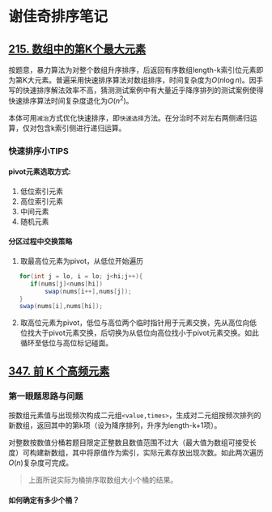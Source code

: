 # 谢佳奇排序笔记

## [215. 数组中的第K个最大元素](https://leetcode-cn.com/problems/kth-largest-element-in-an-array/)

按题意，暴力算法为对整个数组升序排序，后返回有序数组length-k索引位元素即为第K大元素。普遍采用快速排序算法对数组排序，时间复杂度为$O(n\log n)$。因手写的快速排序解法效率不高，猜测测试案例中有大量近乎降序排列的测试案例使得快速排序算法时间复杂度退化为$O(n^2)$。

本体可用`减治`方式优化快速排序，即`快速选择`方法。在分治时不对左右两侧递归运算，仅对包含k索引侧进行递归运算。



### 快速排序小TIPS

#### pivot元素选取方式:

1. 低位索引元素
2. 高位索引元素
3. 中间元素
4. 随机元素

#### 分区过程中交换策略

1. 取最高位元素为pivot，从低位开始遍历
 ```java
	for(int j = lo, i = lo; j<hi;j++){
       if(nums[j]<nums[hi]) 
           swap(nums[i++],nums[j]);
	}
	swap(nums[i],nums[hi]);
 ```

2. 取高位元素为pivot，低位与高位两个临时指针用于元素交换，先从高位向低位找大于pivot元素交换，后切换为从低位向高位找小于pivot元素交换。如此循环至低位与高位标记碰面。



## [347. 前 K 个高频元素](https://leetcode-cn.com/problems/top-k-frequent-elements/)

### 第一眼题思路与问题

按数组元素值与出现频次构成二元组`<value,times>`，生成对二元组按频次排列的新数组，返回其中的第k项（设为降序排列，升序为length-k+1项）。

对整数按数值分桶若题目限定正整数且数值范围不过大（最大值为数组可接受长度）可构建新数组，其中将原值作为索引，实际元素存放出现次数。如此两次遍历$O(n)$复杂度可完成。

> 上面所说实际为桶排序取数组大小个桶的结果。

#### 如何确定有多少个桶？

